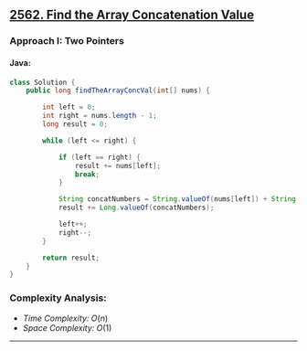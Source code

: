 ## [2562. Find the Array Concatenation Value](https://leetcode.com/problems/find-the-array-concatenation-value/)

### Approach I: Two Pointers

#### Java:
```java
class Solution {
    public long findTheArrayConcVal(int[] nums) {

        int left = 0;
        int right = nums.length - 1;
        long result = 0;

        while (left <= right) {

            if (left == right) {
                result += nums[left];
                break;
            }

            String concatNumbers = String.valueOf(nums[left]) + String.valueOf(nums[right]);
            result += Long.valueOf(concatNumbers);

            left++;
            right--;
        }

        return result;
    }
}
```

[//]: # (#### Go:)

[//]: # (```go)

[//]: # (func solution&#40;&#41; {)

[//]: # ()
[//]: # (})

[//]: # (```)

### Complexity Analysis:

- *Time Complexity:* $O(n)$
- *Space Complexity:* $O(1)$


---

